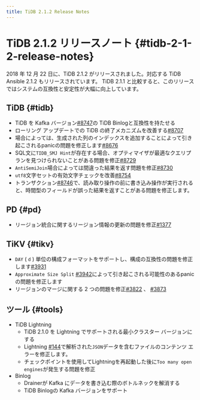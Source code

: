 ```yaml
---
title: TiDB 2.1.2 Release Notes
---
```


# TiDB 2.1.2 リリースノート {#tidb-2-1-2-release-notes}

2018 年 12 月 22 日に、TiDB 2.1.2 がリリースされました。対応する TiDB Ansible 2.1.2 もリリースされています。 TiDB 2.1.1 と比較すると、このリリースではシステムの互換性と安定性が大幅に向上しています。

## TiDB {#tidb}

-   TiDB を Kafka バージョン[#8747](https://github.com/pingcap/tidb/pull/8747)の TiDB Binlogと互換性を持たせる
-   ローリング アップデートでの TiDB の終了メカニズムを改善する[#8707](https://github.com/pingcap/tidb/pull/8707)
-   場合によっては、生成された列のインデックスを追加することによって引き起こされるpanicの問題を修正します[#8676](https://github.com/pingcap/tidb/pull/8676)
-   SQL文に`TIDB_SMJ Hint`が存在する場合、オプティマイザが最適なクエリプランを見つけられないことがある問題を修正[#8729](https://github.com/pingcap/tidb/pull/8729)
-   `AntiSemiJoin`場合によっては間違った結果を返す問題を修正[#8730](https://github.com/pingcap/tidb/pull/8730)
-   `utf8`文字セットの有効文字チェックを改善[#8754](https://github.com/pingcap/tidb/pull/8754)
-   トランザクション[#8746](https://github.com/pingcap/tidb/pull/8746)で、読み取り操作の前に書き込み操作が実行されると、時間型のフィールドが誤った結果を返すことがある問題を修正します。

## PD {#pd}

-   リージョン統合に関するリージョン情報の更新の問題を修正[#1377](https://github.com/pingcap/pd/pull/1377)

## TiKV {#tikv}

-   `DAY` ( `d` ) 単位の構成フォーマットをサポートし、構成の互換性の問題を修正します[#3931](https://github.com/tikv/tikv/pull/3931)
-   `Approximate Size Split` [#3942](https://github.com/tikv/tikv/pull/3942)によって引き起こされる可能性のあるpanicの問題を修正します
-   リージョンのマージに関する 2 つの問題を修正[#3822](https://github.com/tikv/tikv/pull/3822) 、 [#3873](https://github.com/tikv/tikv/pull/3873)

## ツール {#tools}

-   TiDB Lightning
    -   TiDB 2.1.0 を Lightning でサポートされる最小クラスター バージョンにする
    -   Lightning [#144](https://github.com/pingcap/tidb-tools/issues/144)で解析された`JSON`データを含むファイルのコンテンツ エラーを修正します。
    -   チェックポイントを使用してLightningを再起動した後に`Too many open engines`が発生する問題を修正
-   Binlog
    -   Drainerが Kafka にデータを書き込む際のボトルネックを解消する
    -   TiDB Binlogの Kafka バージョンをサポート
